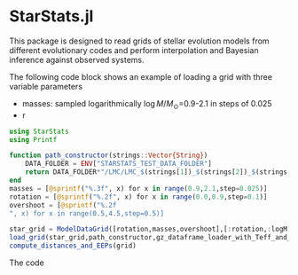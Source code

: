 # StarStats.jl

This package is designed to read grids of stellar evolution models from different evolutionary codes and perform interpolation and Bayesian inference against observed systems.

The following code  block shows an example of loading a grid with three variable parameters

* masses: sampled logarithmically $\log M/M_{\odot}=$0.9-2.1 in steps of 0.025
* r

```julia
using StarStats
using Printf

function path_constructor(strings::Vector{String})
    DATA_FOLDER = ENV["STARSTATS_TEST_DATA_FOLDER"]
    return DATA_FOLDER*"/LMC/LMC_$(strings[1])_$(strings[2])_$(strings[3]).track.gz"
end
masses = [@sprintf("%.3f", x) for x in range(0.9,2.1,step=0.025)]
rotation = [@sprintf("%.2f", x) for x in range(0.0,0.9,step=0.1)]
overshoot = [@sprintf("%.2f
", x) for x in range(0.5,4.5,step=0.5)]

star_grid = ModelDataGrid([rotation,masses,overshoot],[:rotation,:logM,:overshoot])
load_grid(star_grid,path_constructor,gz_dataframe_loader_with_Teff_and_star_age_fix); 
compute_distances_and_EEPs(grid)
```

The code
